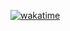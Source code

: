 [![wakatime](https://wakatime.com/badge/user/214588b9-7bb7-4150-8be2-02e9849b92b1.svg)](https://wakatime.com/@214588b9-7bb7-4150-8be2-02e9849b92b1)
